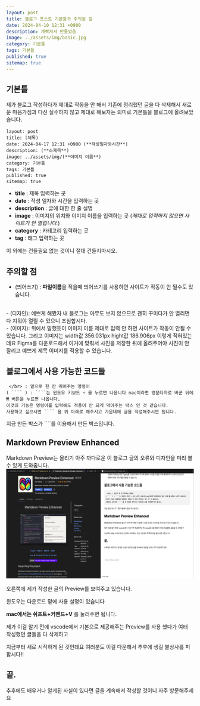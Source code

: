 ```yaml
---
layout: post
title: 블로그 포스트 기본틀과 주의할 점
date: 2024-04-10 12:31 +0900
description: 개빡쳐서 만들었음
image: ../assets/img/basic.jpg
category: 기본틀
tags: 기본틀
published: true
sitemap: true
---
```


## 기본틀
제가 블로그 작성하다가 제대로 작동을 안 해서 기존에 정리했던 글을 다 삭제해서 새로운 마음가짐과
다신 실수하지 않고 제대로 해보자는 의미로 기본틀을 블로그에 올려보았습니다.

````
layout: post
title: (제목)
date: 2024-04-17 12:31 +0900 (**작성일자와시간**)
description: (**소제목**)
image: ../assets/img/(**이미지 이름**)
category: 기본틀
tags: 기본틀
published: true
sitemap: true
````

- **title** : 제목 입력하는 곳
- **date** : 작성 일자와 시간을 입력하는 곳
- **description** : 글에 대한 한 줄 설명
- **image** : 이미지의 위치와 이미지 이름을 입력하는 곳 (*제대로 입력하지 않으면 사이트가 안 열립니다.*)
- **category** : 카테고리 입력하는 곳
- **tag** : 태그 입력하는 곳

이 외에는 건들필요 없는 것이니 절대 건들지마시오.


## 주의할 점
- (띄어쓰기) : **파일이름**을 적을때 띄어쓰기를 사용하면 사이트가 작동이 안 될수도 있습니다.
</br>
- (디자인): 예쁘게 해봤자 내 블로그는 아무도 보지 않으므로
괜히 꾸미다가 안 열리면 다 지워야 열릴 수 있으니 조심합시다.
</br>
- (이미지): 위에서 말했듯이 이미지 이름 제대로 입력 안 하면 사이트가 작동이 안될 수 있습니다.
그리고 이미지는 
width값 356.031px  
hight값 186.906px
이렇게 적혀있는데요 Figma를 다운로드해서 이거에 맞춰서 사진을 저장한 뒤에 올려주어야 사진이 안 잘리고
예쁘게 제목 이미지를 적용할 수 있습니다.

## 블로그에서 사용 가능한 코드들
````
 </br> : 밑으로 한 칸 띄어주는 명령어
( ```` ) : ````는 윈도우 키보드 ~ 를 누르면 나옵니다 mac이라면 영문타자로 바꾼 뒤에 ₩ 버튼을 누르면 나옵니다.
이것의 기능은 명령어를 입력해도 적용이 안 되게 막아주는 박스 인 것 같습니다.
사용하고 싶으시면 ```` 을 위 아래로 해주시고 가운데에 글을 작성해주시면 됩니다.
````
지금 만든 박스가 ````를 이용해서 만든 박스입니다.

## Markdown Preview Enhanced

Markdown Preview는 올리기 아주 까다로운 이 블로그 글의 오류와 디자인을 미리 볼 수 있게 도와줍니다.
![image](/assets/img/markdown.png)

오른쪽에 제가 작성한 글의 Preview를 보여주고 있습니다.

윈도우는 다운로드 밑에 사용 설명이 있습니다

**mac에서는 쉬프트+커맨드+V** 를 눌러주면 됩니다.


제가 이걸 알기 전에 vscode에서 기본으로 제공해주는 Preview를 사용 했다가 여태 작성했던 글들을 다 삭제하고

지금부터 새로 시작하게 된 것인데요 여러분도 이걸 다운해서 추후에 생길 불상사를 피합시다!!

## 끝.

추후에도 배우거나 알게된 사실이 있다면 글을 계속해서 작성할 것이니 자주 방문해주세요